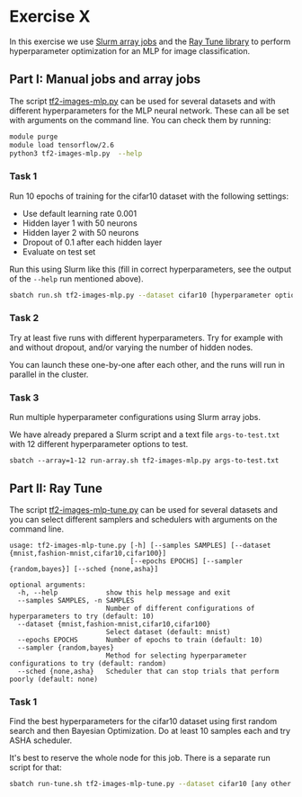 # Exercise X

In this exercise we use [Slurm array
jobs](https://docs.csc.fi/computing/running/array-jobs/) and the [Ray Tune
library][1] to perform hyperparameter optimization for an MLP for image
classification.

[1]: https://docs.ray.io/en/master/tune/index.html

## Part I: Manual jobs and array jobs

The script [tf2-images-mlp.py](tf2-images-mlp.py) can be used for several
datasets and with different hyperparameters for the MLP neural network. These
can all be set with arguments on the command line. You can check them by
running:

```bash
module purge
module load tensorflow/2.6
python3 tf2-images-mlp.py  --help
```

### Task 1

Run 10 epochs of training for the cifar10 dataset with the following settings:

- Use default learning rate 0.001
- Hidden layer 1 with 50 neurons
- Hidden layer 2 with 50 neurons
- Dropout of 0.1 after each hidden layer
- Evaluate on test set

Run this using Slurm like this (fill in correct hyperparameters, see the output
of the `--help` run mentioned above).

```bash
sbatch run.sh tf2-images-mlp.py --dataset cifar10 [hyperparameter options here]
```

### Task 2

Try at least five runs with different hyperparameters. Try for example with and
without dropout, and/or varying the number of hidden nodes.

You can launch these one-by-one after each other, and the runs will run in
parallel in the cluster.


### Task 3

Run multiple hyperparameter configurations using Slurm array jobs.

We have already prepared a Slurm script and a text file `args-to-test.txt` with
12 different hyperparameter options to test.

```
sbatch --array=1-12 run-array.sh tf2-images-mlp.py args-to-test.txt
```

## Part II: Ray Tune

The script [tf2-images-mlp-tune.py](tf2-images-mlp-tune.py) can be used for
several datasets and you can select different samplers and schedulers with
arguments on the command line.

```
usage: tf2-images-mlp-tune.py [-h] [--samples SAMPLES] [--dataset {mnist,fashion-mnist,cifar10,cifar100}]
                              [--epochs EPOCHS] [--sampler {random,bayes}] [--sched {none,asha}]

optional arguments:
  -h, --help            show this help message and exit
  --samples SAMPLES, -n SAMPLES
                        Number of different configurations of hyperparameters to try (default: 10)
  --dataset {mnist,fashion-mnist,cifar10,cifar100}
                        Select dataset (default: mnist)
  --epochs EPOCHS       Number of epochs to train (default: 10)
  --sampler {random,bayes}
                        Method for selecting hyperparameter configurations to try (default: random)
  --sched {none,asha}   Scheduler that can stop trials that perform poorly (default: none)
```


### Task 1

Find the best hyperparameters for the cifar10 dataset using first random search
and then Bayesian Optimization. Do at least 10 samples each and try ASHA scheduler.

It's best to reserve the whole node for this job. There is a separate run script for that:

```bash
sbatch run-tune.sh tf2-images-mlp-tune.py --dataset cifar10 [any other options...]
```
